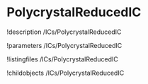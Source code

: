 <!-- MOOSE Documentation Stub: Remove this when content is added. -->

# PolycrystalReducedIC
!description /ICs/PolycrystalReducedIC

!parameters /ICs/PolycrystalReducedIC

!listingfiles /ICs/PolycrystalReducedIC

!childobjects /ICs/PolycrystalReducedIC
